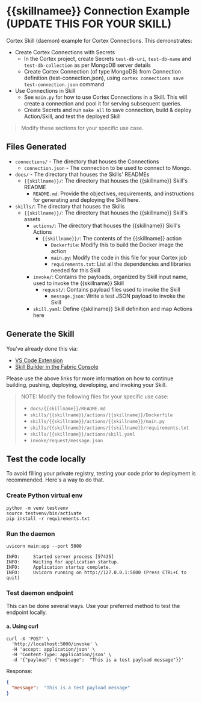 # {{skillnamee}} Connection Example (UPDATE THIS FOR YOUR SKILL)

Cortex Skill (daemon) example for Cortex Connections. This demonstrates:
* Create Cortex Connections with Secrets
    * In the Cortex project, create Secrets `test-db-uri`, `test-db-name` and `test-db-collection` as per MongoDB server details
    * Create Cortex Connection (of type MongoDB) from Connection definition (test-connection.json), using `cortex connections save test-connection.json` command
* Use Connections in Skill
    * See `main.py` for how to use Cortex Connections in a Skill. This will create a connection and pool it for serving subsequent queries.  
    * Create Secrets and run `make all` to save connection, build & deploy Action/Skill, and test the deployed Skill 
> Modify these sections for your specific use case.

## Files Generated
- `connections/` - The directory that houses the Connections
  - `connection.json` - The connection to be used to connect to Mongo.
- `docs/` - The directory that houses the Skills' READMEs
  - `{{skillname}}/`: The directory that houses the {{skillname}} Skill's README
    - `README.md`: Provide the objectives, requirements, and instructions for generating and deploying the Skill here.
- `skills/`: The directory that houses the Skills
  - `{{skillname}}/`: The directory that houses the {{skillname}} Skill's assets
    - `actions/`: The directory that houses the {{skillname}} Skill's Actions
      - `{{skillname}}/`: The contents of the {{skillname}} action
        - `Dockerfile`: Modify this to build the Docker image the action
        - `main.py`: Modify the code in this file for your Cortex job
        - `requirements.txt`: List all the dependencies and libraries needed for this Skill
    - `invoke/`: Contains the payloads, organized by Skill input name, used to invoke the {{skillname}} Skill
      - `request/`: Contains payload files used to invoke the Skill
        - `message.json`: Write a test JSON payload to invoke the Skill
    - `skill.yaml`: Define {{skillname}} Skill definition and map Actions here


## Generate the Skill

You've already done this via:
- [VS Code Extension](https://cognitivescale.github.io/cortex-code/)
- [Skill Builder in the Fabric Console](https://cognitivescale.github.io/cortex-fabric/docs/build-skills/skill-builder-ui)

Please use the above links for more information on how to continue building, pushing, deploying, developing, and invoking your Skill.

> NOTE: Modify the following files for your specific use case:
> - `docs/{{skillname}}/README.md`
> - `skills/{{skillname}}/actions/{{skillname}}/Dockerfile`
> - `skills/{{skillname}}/actions/{{skillname}}/main.py`
> - `skills/{{skillname}}/actions/{{skillname}}/requirements.txt`
> - `skills/{{skillname}}/actions/skill.yaml`
> - `invoke/request/message.json`

## Test the code locally

To avoid filling your private registry, testing your code prior to deployment is recommended. Here's a way to do that.

### Create Python virtual env
```shell
python -m venv testvenv
source testvenv/bin/activate
pip install -r requirements.txt
```

### Run the daemon
```shell
uvicorn main:app --port 5000

INFO:     Started server process [57435]
INFO:     Waiting for application startup.
INFO:     Application startup complete.
INFO:     Uvicorn running on http://127.0.0.1:5000 (Press CTRL+C to quit)
```

### Test daemon endpoint

This can be done several ways. Use your preferred method to test the endpoint locally.

#### a. Using curl
```shell
curl -X 'POST' \
  'http://localhost:5000/invoke' \
  -H 'accept: application/json' \
  -H 'Content-Type: application/json' \
  -d '{"payload": {"message":  "This is a test payload message"}}'
````

Response:
```json
{
  "message":  "This is a test payload message"
}
```
